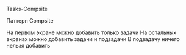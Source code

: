 Tasks-Compsite

Паттерн Compsite

На первом экране можно добавить только задачи
На остальных экранах можно добавить задачи и подзадачи
В подзадачу ничего нельзя добавить 
